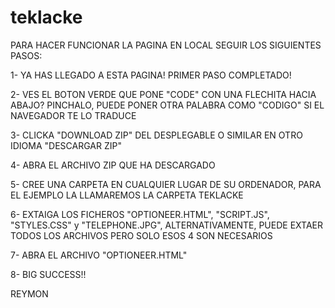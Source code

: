 # teklacke

PARA HACER FUNCIONAR LA PAGINA EN LOCAL SEGUIR LOS SIGUIENTES PASOS:


1- YA HAS LLEGADO A ESTA PAGINA! PRIMER PASO COMPLETADO!

2- VES EL BOTON VERDE QUE PONE "CODE" CON UNA FLECHITA HACIA ABAJO? PINCHALO, PUEDE PONER OTRA PALABRA COMO "CODIGO" SI EL NAVEGADOR TE LO TRADUCE

3- CLICKA "DOWNLOAD ZIP" DEL DESPLEGABLE O SIMILAR EN OTRO IDIOMA "DESCARGAR ZIP"

4- ABRA EL ARCHIVO ZIP QUE HA DESCARGADO

5- CREE UNA CARPETA EN CUALQUIER LUGAR DE SU ORDENADOR, PARA EL EJEMPLO LA LLAMAREMOS LA CARPETA TEKLACKE

6- EXTAIGA LOS FICHEROS "OPTIONEER.HTML", "SCRIPT.JS", "STYLES.CSS" y "TELEPHONE.JPG", ALTERNATIVAMENTE, PUEDE EXTAER TODOS LOS ARCHIVOS PERO SOLO ESOS 4 SON NECESARIOS

7- ABRA EL ARCHIVO "OPTIONEER.HTML"

8- BIG SUCCESS!!

REYMON
